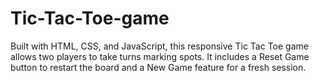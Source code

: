 # Tic-Tac-Toe-game
Built with HTML, CSS, and JavaScript, this responsive Tic Tac Toe game allows two players to take turns marking spots. It includes a Reset Game button to restart the board and a New Game feature for a fresh session.

